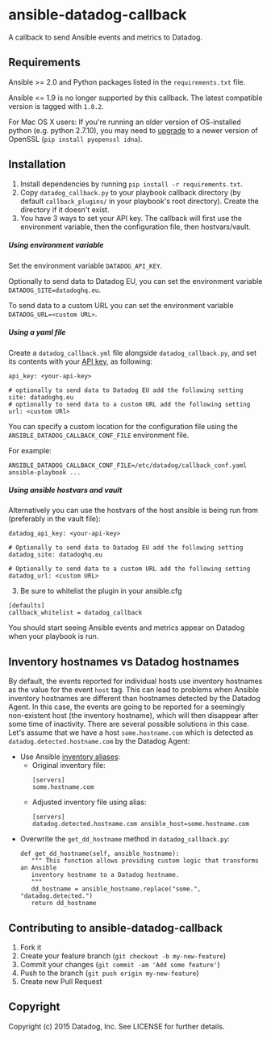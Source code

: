 # ansible-datadog-callback

A callback to send Ansible events and metrics to Datadog.

## Requirements

Ansible >= 2.0 and Python packages listed in the `requirements.txt` file.

Ansible <= 1.9 is no longer supported by this callback. The latest compatible
version is tagged with `1.0.2`.

For Mac OS X users: If you're running an older version of OS-installed python (e.g. python 2.7.10), you may need to [upgrade](https://github.com/kennethreitz/requests/issues/3883#issuecomment-281182498) to a newer version of OpenSSL (`pip install pyopenssl idna`).

## Installation

1. Install dependencies by running `pip install -r requirements.txt`.
2. Copy `datadog_callback.py` to your playbook callback directory (by default
`callback_plugins/` in your playbook's root directory). Create the directory
if it doesn't exist.
3. You have 3 ways to set your API key. The callback will first use the
   environment variable, then the configuration file, then hostvars/vault.

##### Using environment variable

Set the environment variable `DATADOG_API_KEY`.

Optionally to send data to Datadog EU, you can set the environment
variable `DATADOG_SITE=datadoghq.eu`.

To send data to a custom URL you can set the environment
variable `DATADOG_URL=<custom URL>`.

##### Using a yaml file

Create a `datadog_callback.yml` file alongside `datadog_callback.py`,
and set its contents with your [API key](https://app.datadoghq.com/account/settings#api),
as following:

```
api_key: <your-api-key>

# optionally to send data to Datadog EU add the following setting
site: datadoghq.eu
# optionally to send data to a custom URL add the following setting
url: <custom URl>
```

You can specify a custom location for the configuration file using the
`ANSIBLE_DATADOG_CALLBACK_CONF_FILE` environment file.

For example:
```
ANSIBLE_DATADOG_CALLBACK_CONF_FILE=/etc/datadog/callback_conf.yaml ansible-playbook ...
```

##### Using ansible hostvars and vault

Alternatively you can use the hostvars of the host ansible is being run from (preferably in the vault file):
```
datadog_api_key: <your-api-key>

# Optionally to send data to Datadog EU add the following setting
datadog_site: datadoghq.eu

# Optionally to send data to a custom URL add the following setting
datadog_url: <custom URL>
```

3. Be sure to whitelist the plugin in your ansible.cfg
```
[defaults]
callback_whitelist = datadog_callback
```

You should start seeing Ansible events and metrics appear on Datadog when your playbook is run.

## Inventory hostnames vs Datadog hostnames

By default, the events reported for individual hosts use inventory hostnames
as the value for the event `host` tag. This can lead to problems when Ansible
inventory hostnames are different than hostnames detected by the Datadog Agent.
In this case, the events are going to be reported for a seemingly non-existent
host (the inventory hostname), which will then disappear after some time
of inactivity. There are several possible solutions in this case. Let's assume
that we have a host `some.hostname.com` which is detected as
`datadog.detected.hostname.com` by the Datadog Agent:

* Use Ansible [inventory aliases](https://docs.ansible.com/ansible/latest/user_guide/intro_inventory.html#inventory-aliases):
  * Original inventory file:
    ```
    [servers]
    some.hostname.com
    ```
  * Adjusted inventory file using alias:
    ```
    [servers]
    datadog.detected.hostname.com ansible_host=some.hostname.com
    ```
* Overwrite the `get_dd_hostname` method in `datadog_callback.py`:
  ```
  def get_dd_hostname(self, ansible_hostname):
     """ This function allows providing custom logic that transforms an Ansible
     inventory hostname to a Datadog hostname.
     """
     dd_hostname = ansible_hostname.replace("some.", "datadog.detected.")
     return dd_hostname
  ```

## Contributing to ansible-datadog-callback

1. Fork it
2. Create your feature branch (`git checkout -b my-new-feature`)
3. Commit your changes (`git commit -am 'Add some feature'`)
4. Push to the branch (`git push origin my-new-feature`)
5. Create new Pull Request

## Copyright

Copyright (c) 2015 Datadog, Inc. See LICENSE for further details.
